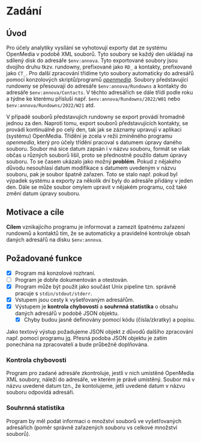 # Zadání

## Úvod

Pro účely analytiky vysílání se vyhotovují exporty dat ze systému OpenMedia v podobě XML souborů. Tyto soubory se každý den ukládají na sdílený disk do adresáře `$env:annova`. Tyto exportované soubory jsou dvojího druhu tkzv. rundowny, prefixované jako `RD_` a kontakty, prefixované jako `CT_`. Pro další zpracování třídíme tyto soubory automaticky do adresářů pomocí konzolových skriptů/programů [*openmedia*](https://github.com/czech-radio/openmedia/). Soubory představující rundowny se přesouvají do adresáře `$env:annova/Rundowns` a kontakty do adresáře `$env:annova/Contacts`. V těchto adresářích se dále třídí podle roku a týdne ke kterému přísluší např. `$env:annova/Rundowns/2022/W01` nebo `$env:annova/Rundowns/2022/W21` atd.

V případě souborů představujích rundowny se export provádí hromadně jednou za den. Naproti tomu, export souborů představujících kontakty, se provádí kontinuálně po celý den, tak jak se záznamy upravují v aplikaci (systému) OpenMedia. Třídění je zcela v režii zmíněného programu *openmedia*, který pro účely třídění pracoval s datumem úpravy daného souboru. Soubor má sice datum zapsán i v názvu souboru, formát se však občas u různých souborů lišil, proto se přednostně použilo datum úpravy souboru. To se časem ukázalo jako možný **problém**. Pokud z nějakého důvodu nesouhlasí datum modifikace s datumem uvedeným v názvu souboru, pak je soubor špatně zařazen. Toto se stalo např. pokud byl výpadek systému a exporty za několik dní byly do adresáře přidány v jeden den. Dále se může soubor omylem upravit v nějakém programu, což také změní datum úpravy souboru.

## Motivace a cíle

**Cílem** vznikajícího programu je informovat a zamezit špatnému zařazení rundownů a kontaktů tím, že se automaticky a pravidelné kontroluje obsah daných adresářů na disku `$env:annova`.

## Požadované funkce

- [x] Program má konzolové rozhraní. 
- [ ] Program je dobře dokumentován a otestován.
- [x] Program může být použit jako součást Unix pipeline tzn. správně pracuje s `stdin/stdout/stderr`.
- [x] Vstupem jsou cesty k vyšetřovaným adresářům. 
- [x] Výstupem je **kontrola chybovosti** a **souhrnná statistika** o obsahu daných adresářů v podobě JSON objektu.
  - [x] Chyby budou jasně definovány pomocí kódu (čísla/zkratky) a popisu. 

Jako textový výstup požadujeme JSON objekt z důvodů dalšího zpracování např. pomocí programu [jq](https://stedolan.github.io/jq/).
Přesná podoba JSON objektu je zatím ponechána na zpracovateli a bude průbežně doplňována.

### Kontrola chybovosti

Program pro zadané adresáře zkontroluje, jestli v nich umístěné OpenMedia XML soubory, náleží do adresáře, ve kterém je právě umístěný. Soubor má v názvu uvedené datum tzn., že kontolujeme, jetli uvedené datum v názvu souboru odpovídá adresáři.  

### Souhrnná statistika

Program by měl podat informaci o množství souborů ve vyšetřovaných adresářích (poměr správně zařazených souboru vs celkové množství souborů).



